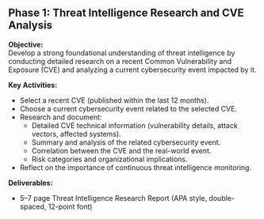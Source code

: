 ## Phase 1: Threat Intelligence Research and CVE Analysis

**Objective:**  
Develop a strong foundational understanding of threat intelligence by conducting detailed research on a recent Common Vulnerability and Exposure (CVE) and analyzing a current cybersecurity event impacted by it.

**Key Activities:**
- Select a recent CVE (published within the last 12 months).
- Choose a current cybersecurity event related to the selected CVE.
- Research and document:
  - Detailed CVE technical information (vulnerability details, attack vectors, affected systems).
  - Summary and analysis of the related cybersecurity event.
  - Correlation between the CVE and the real-world event.
  - Risk categories and organizational implications.
- Reflect on the importance of continuous threat intelligence monitoring.

**Deliverables:**
- 5–7 page Threat Intelligence Research Report (APA style, double-spaced, 12-point font)
